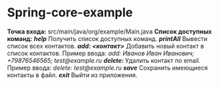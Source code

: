 # Spring-core-example

__Точка входа:__ src/main/java/org/example/Main.java
__Список доступных команд:__
___help___ Получить список доступных команд.
___printAll___  Вывести список всех контактов.
___add: <контакт>___  Добавить новый контакт в список контактов. Пример ввода: _add: Иванов Иван Иванович; +79876546565; test@example.ru_
___delete: <email>___ Удалить контакт по email. Пример ввода: _delete: test@example.ru_
___save___ Сохранить имеющиеся контакты в файл.
___exit___ Выйти из приложения.
